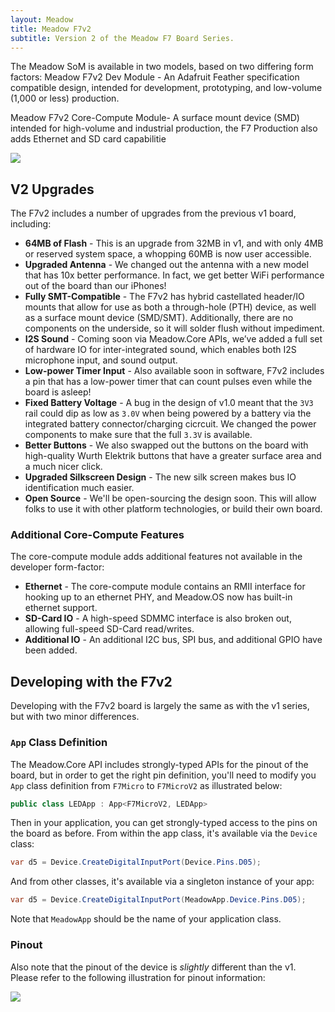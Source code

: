 ```yaml
---
layout: Meadow
title: Meadow F7v2
subtitle: Version 2 of the Meadow F7 Board Series.
---
```


The Meadow SoM is available in two models, based on two differing form factors: 
Meadow F7v2 Dev Module - An Adafruit Feather specification compatible design, intended for development, prototyping, and low-volume (1,000 or less) production.

Meadow F7v2 Core-Compute Module- A surface mount device (SMD) intended for high-volume and industrial production, the F7 Production also adds Ethernet and SD card capabilitie

![](/Common_Files/Meadow_F7v2_Modules.png)

## V2 Upgrades

The F7v2 includes a number of upgrades from the previous v1 board, including:

 * **64MB of Flash** - This is an upgrade from 32MB in v1, and with only 4MB or reserved system space, a whopping 60MB is now user accessible.
 * **Upgraded Antenna** - We changed out the antenna with a new model that has 10x better performance. In fact, we get better WiFi performance out of the board than our iPhones!
 * **Fully SMT-Compatible** - The F7v2 has hybrid castellated header/IO mounts that allow for use as both a through-hole (PTH) device, as well as a surface mount device (SMD/SMT). Additionally, there are no components on the underside, so it will solder flush without impediment.
 * **I2S Sound** - Coming soon via Meadow.Core APIs, we’ve added a full set of hardware IO for inter-integrated sound, which enables both I2S microphone input, and sound output.
 * **Low-power Timer Input** - Also available soon in software, F7v2 includes a pin that has a low-power timer that can count pulses even while the board is asleep!
 * **Fixed Battery Voltage** - A bug in the design of v1.0 meant that the `3V3` rail could dip as low as `3.0V` when being powered by a battery via the integrated battery connector/charging cicrcuit. We changed the power components to make sure that the full `3.3V` is available.
 * **Better Buttons** - We also swapped out the buttons on the board with high-quality Wurth Elektrik buttons that have a greater surface area and a much nicer click.
 * **Upgraded Silkscreen Design** - The new silk screen makes bus IO identification much easier.
 * **Open Source** - We'll be open-sourcing the design soon. This will allow folks to use it with other platform technologies, or build their own board.

### Additional Core-Compute Features

The core-compute module adds additional features not available in the developer form-factor:

* **Ethernet** - The core-compute module contains an RMII interface for hooking up to an ethernet PHY, and Meadow.OS now has built-in ethernet support.
* **SD-Card IO** - A high-speed SDMMC interface is also broken out, allowing full-speed SD-Card read/writes.
* **Additional IO** - An additional I2C bus, SPI bus, and additional GPIO have been added.

## Developing with the F7v2

Developing with the F7v2 board is largely the same as with the v1 series, but with two minor differences. 

### `App` Class Definition

The Meadow.Core API includes strongly-typed APIs for the pinout of the board, but in order to get the right pin definition, you'll need to modify you `App` class definition from `F7Micro` to `F7MicroV2` as illustrated below:

```csharp
public class LEDApp : App<F7MicroV2, LEDApp>
```

Then in your application, you can get strongly-typed access to the pins on the board as before. From within the app class, it's available via the `Device` class:

```csharp
var d5 = Device.CreateDigitalInputPort(Device.Pins.D05);
```

And from other classes, it's available via a singleton instance of your app:

```csharp
var d5 = Device.CreateDigitalInputPort(MeadowApp.Device.Pins.D05);
```

Note that `MeadowApp` should be the name of your application class.


### Pinout

Also note that the pinout of the device is _slightly_ different than the v1. Please refer to the following illustration for pinout information:

![](/Common_Files/Meadow_F7v2_Micro_Pinout.svg)
